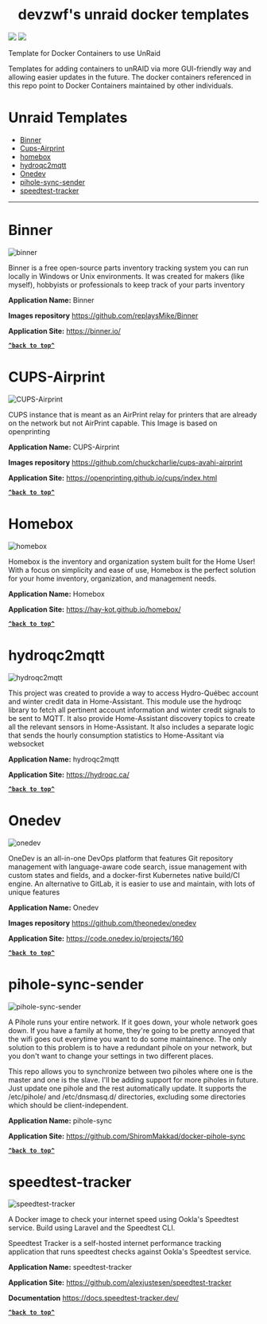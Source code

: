 <h1 align="center" id="heading"> devzwf's unraid docker templates </h1>

<a href="https://github.com/devzwf/unraid-docker-templates/blob/main/CHANGELOG.MD"><img src="https://img.shields.io/badge/🔶-Changelog-blue" /></a> <a
href="https://ko-fi.com/O5O0FG195"><img src="https://img.shields.io/badge/%E2%98%95-Buy%20me%20a%20coffee-red" /></a>

Template for Docker Containers to use UnRaid

Templates for adding containers to unRAID via more GUI-friendly way and allowing easier updates in the future.
The docker containers referenced in this repo point to Docker Containers maintained by other individuals.

# Unraid Templates

- [Binner](#binner)
- [Cups-Airprint](#cups-airprint)
- [homebox](#homebox)
- [hydroqc2mqtt](#hydroqc2mqtt)
- [Onedev](#onedev)
- [pihole-sync-sender](#pihole-sync-sender)
- [speedtest-tracker](#speedtest-tracker)

---

# Binner

![binner](https://raw.githubusercontent.com/devzwf/unraid-docker-templates/main/images/binner-logo.png)

Binner is a free open-source parts inventory tracking system you can run locally in Windows or Unix environments. It was created for makers (like myself), hobbyists or professionals to keep track of your parts inventory

**Application Name:** Binner

**Images repository** https://github.com/replaysMike/Binner

**Application Site:** https://binner.io/

**[`^back to top^`](#unraid-templates)**

# CUPS-Airprint

![CUPS-Airprint](https://raw.githubusercontent.com/devzwf/unraid-docker-templates/main/images/cups-logo.png)

CUPS instance that is meant as an AirPrint relay for printers that are already on the network but not AirPrint capable.
This Image is based on openprinting

**Application Name:** CUPS-Airprint

**Images repository** https://github.com/chuckcharlie/cups-avahi-airprint

**Application Site:** https://openprinting.github.io/cups/index.html

**[`^back to top^`](#unraid-templates)**

# Homebox

![homebox](https://raw.githubusercontent.com/devzwf/unraid-docker-templates/main/images/homebox_logo.png)

Homebox is the inventory and organization system built for the Home User! With a focus on simplicity and ease of use, Homebox is the perfect solution for your home inventory, organization, and management needs.

**Application Name:** Homebox

**Application Site:** https://hay-kot.github.io/homebox/

**[`^back to top^`](#unraid-templates)**

# hydroqc2mqtt

![hydroqc2mqtt](https://raw.githubusercontent.com/devzwf/unraid-docker-templates/main/images/hydroqc-logo.png)

This project was created to provide a way to access Hydro-Québec account and winter credit data in Home-Assistant.
This module use the hydroqc library to fetch all pertinent account information and winter credit signals to be sent to MQTT. It also provide Home-Assistant discovery topics to create all the relevant sensors in Home-Assistant.
It also includes a separate logic that sends the hourly consumption statistics to Home-Assitant via websocket

**Application Name:** hydroqc2mqtt

**Application Site:** https://hydroqc.ca/

**[`^back to top^`](#unraid-templates)**

# Onedev

![onedev](https://raw.githubusercontent.com/devzwf/unraid-docker-templates/main/images/onedev-logo.png)

OneDev is an all-in-one DevOps platform that features Git repository management with language-aware code search, issue management with custom states and fields, and a docker-first Kubernetes native build/CI engine. An alternative to GitLab, it is easier to use and maintain, with lots of unique features

**Application Name:** Onedev

**Images repository** https://github.com/theonedev/onedev

**Application Site:** https://code.onedev.io/projects/160

**[`^back to top^`](#unraid-templates)**

# pihole-sync-sender

![pihole-sync-sender](https://raw.githubusercontent.com/devzwf/unraid-docker-templates/main/images/pihole-logo-bw.png)

A Pihole runs your entire network. If it goes down, your whole network goes down. If you have a family at home, they're going to be pretty annoyed that the wifi goes out everytime you want to do some maintainence. The only solution to this problem is to have a redundant pihole on your network, but you don't want to change your settings in two different places.

This repo allows you to synchronize between two piholes where one is the master and one is the slave. I'll be adding support for more piholes in future. Just update one pihole and the rest automatically update. It supports the /etc/pihole/ and /etc/dnsmasq.d/ directories, excluding some directories which should be client-independent.

**Application Name:** pihole-sync

**Application Site:** https://github.com/ShiromMakkad/docker-pihole-sync

**[`^back to top^`](#unraid-templates)**

# speedtest-tracker

![speedtest-tracker](https://raw.githubusercontent.com/devzwf/unraid-docker-templates/main/images/speedtest-tracker-icon.png)

A Docker image to check your internet speed using Ookla's Speedtest service. Build using Laravel and the Speedtest CLI.

Speedtest Tracker is a self-hosted internet performance tracking application that runs speedtest checks against Ookla's Speedtest service.

**Application Name:** speedtest-tracker

**Application Site:** https://github.com/alexjustesen/speedtest-tracker

**Documentation** https://docs.speedtest-tracker.dev/

**[`^back to top^`](#unraid-templates)**
